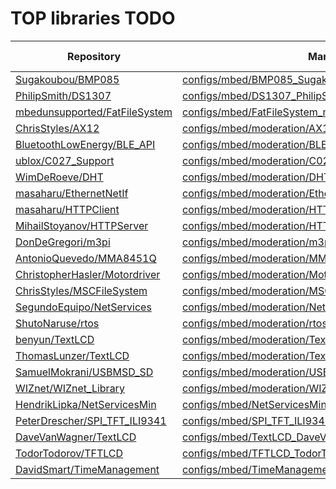 # TOP libraries TODO

Repository | Manifest | PIO-Library
-----------|----------|------------
[Sugakoubou/BMP085](https://developer.mbed.org/users/okini3939/code/BMP085/) | [configs/mbed/BMP085_Sugakoubou.json](https://raw.githubusercontent.com/platformio/platformio-libmirror/master/configs/mbed/BMP085_Sugakoubou.json) |
[PhilipSmith/DS1307](https://developer.mbed.org/users/harrypowers/code/DS1307/) | [configs/mbed/DS1307_PhilipSmith.json](https://raw.githubusercontent.com/platformio/platformio-libmirror/master/configs/mbed/DS1307_PhilipSmith.json) |
[mbedunsupported/FatFileSystem](https://developer.mbed.org/users/mbed_unsupported/code/FatFileSystem/) | [configs/mbed/FatFileSystem_mbedunsupported.json](https://raw.githubusercontent.com/platformio/platformio-libmirror/master/configs/mbed/FatFileSystem_mbedunsupported.json) |
[ChrisStyles/AX12](https://developer.mbed.org/users/chris/code/AX12/) | [configs/mbed/moderation/AX12_ChrisStyles.json](https://raw.githubusercontent.com/platformio/platformio-libmirror/master/configs/mbed/moderation/AX12_ChrisStyles.json) |
[BluetoothLowEnergy/BLE_API](https://developer.mbed.org/teams/Bluetooth-Low-Energy/code/BLE_API/) | [configs/mbed/moderation/BLE_API_BluetoothLowEnergy.json](https://raw.githubusercontent.com/platformio/platformio-libmirror/master/configs/mbed/moderation/BLE_API_BluetoothLowEnergy.json) |
[ublox/C027_Support](https://developer.mbed.org/teams/ublox/code/C027_Support/) | [configs/mbed/moderation/C027_Support_ublox.json](https://raw.githubusercontent.com/platformio/platformio-libmirror/master/configs/mbed/moderation/C027_Support_ublox.json) |
[WimDeRoeve/DHT](https://developer.mbed.org/users/Wimpie/code/DHT/) | [configs/mbed/moderation/DHT_WimDeRoeve.json](https://raw.githubusercontent.com/platformio/platformio-libmirror/master/configs/mbed/moderation/DHT_WimDeRoeve.json) |
[masaharu/EthernetNetIf](https://developer.mbed.org/users/mamezu/code/EthernetNetIf/) | [configs/mbed/moderation/EthernetNetIf_masaharu.json](https://raw.githubusercontent.com/platformio/platformio-libmirror/master/configs/mbed/moderation/EthernetNetIf_masaharu.json) |
[masaharu/HTTPClient](https://developer.mbed.org/users/mamezu/code/HTTPClient/) | [configs/mbed/moderation/HTTPClient_masaharu.json](https://raw.githubusercontent.com/platformio/platformio-libmirror/master/configs/mbed/moderation/HTTPClient_masaharu.json) |
[MihailStoyanov/HTTPServer](https://developer.mbed.org/users/screamer/code/HTTPServer/) | [configs/mbed/moderation/HTTPServer_MihailStoyanov.json](https://raw.githubusercontent.com/platformio/platformio-libmirror/master/configs/mbed/moderation/HTTPServer_MihailStoyanov.json) |
[DonDeGregori/m3pi](https://developer.mbed.org/users/donde/code/m3pi/) | [configs/mbed/moderation/m3pi_DonDeGregori.json](https://raw.githubusercontent.com/platformio/platformio-libmirror/master/configs/mbed/moderation/m3pi_DonDeGregori.json) |
[AntonioQuevedo/MMA8451Q](https://developer.mbed.org/users/quevedo/code/MMA8451Q/) | [configs/mbed/moderation/MMA8451Q_AntonioQuevedo.json](https://raw.githubusercontent.com/platformio/platformio-libmirror/master/configs/mbed/moderation/MMA8451Q_AntonioQuevedo.json) |
[ChristopherHasler/Motordriver](https://developer.mbed.org/users/littlexc/code/Motordriver/) | [configs/mbed/moderation/Motordriver_ChristopherHasler.json](https://raw.githubusercontent.com/platformio/platformio-libmirror/master/configs/mbed/moderation/Motordriver_ChristopherHasler.json) |
[ChrisStyles/MSCFileSystem](https://developer.mbed.org/users/chris/code/MSCFileSystem/) | [configs/mbed/moderation/MSCFileSystem_ChrisStyles.json](https://raw.githubusercontent.com/platformio/platformio-libmirror/master/configs/mbed/moderation/MSCFileSystem_ChrisStyles.json) |
[SegundoEquipo/NetServices](https://developer.mbed.org/users/segundo/code/NetServices/) | [configs/mbed/moderation/NetServices_SegundoEquipo.json](https://raw.githubusercontent.com/platformio/platformio-libmirror/master/configs/mbed/moderation/NetServices_SegundoEquipo.json) |
[ShutoNaruse/rtos](https://developer.mbed.org/users/narshu/code/rtos/) | [configs/mbed/moderation/rtos_ShutoNaruse.json](https://raw.githubusercontent.com/platformio/platformio-libmirror/master/configs/mbed/moderation/rtos_ShutoNaruse.json) |
[benyun/TextLCD](https://developer.mbed.org/users/benyun/code/TextLCD/) | [configs/mbed/moderation/TextLCD_benyun.json](https://raw.githubusercontent.com/platformio/platformio-libmirror/master/configs/mbed/moderation/TextLCD_benyun.json) |
[ThomasLunzer/TextLCD](https://developer.mbed.org/users/tlunzer/code/TextLCD/) | [configs/mbed/moderation/TextLCD_ThomasLunzer.json](https://raw.githubusercontent.com/platformio/platformio-libmirror/master/configs/mbed/moderation/TextLCD_ThomasLunzer.json) |
[SamuelMokrani/USBMSD_SD](https://developer.mbed.org/users/samux/code/USBMSD_SD/) | [configs/mbed/moderation/USBMSD_SD_SamuelMokrani.json](https://raw.githubusercontent.com/platformio/platformio-libmirror/master/configs/mbed/moderation/USBMSD_SD_SamuelMokrani.json) |
[WIZnet/WIZnet_Library](https://developer.mbed.org/teams/WIZnet/code/WIZnet_Library/) | [configs/mbed/moderation/WIZnet_Library_WIZnet.json](https://raw.githubusercontent.com/platformio/platformio-libmirror/master/configs/mbed/moderation/WIZnet_Library_WIZnet.json) |
[HendrikLipka/NetServicesMin](https://developer.mbed.org/users/hlipka/code/NetServicesMin/) | [configs/mbed/NetServicesMin_HendrikLipka.json](https://raw.githubusercontent.com/platformio/platformio-libmirror/master/configs/mbed/NetServicesMin_HendrikLipka.json) |
[PeterDrescher/SPI_TFT_ILI9341](https://developer.mbed.org/users/dreschpe/code/SPI_TFT_ILI9341/) | [configs/mbed/SPI_TFT_ILI9341_PeterDrescher.json](https://raw.githubusercontent.com/platformio/platformio-libmirror/master/configs/mbed/SPI_TFT_ILI9341_PeterDrescher.json) |
[DaveVanWagner/TextLCD](https://developer.mbed.org/users/davervw/code/TextLCD/) | [configs/mbed/TextLCD_DaveVanWagner.json](https://raw.githubusercontent.com/platformio/platformio-libmirror/master/configs/mbed/TextLCD_DaveVanWagner.json) |
[TodorTodorov/TFTLCD](https://developer.mbed.org/users/ttodorov/code/TFTLCD/) | [configs/mbed/TFTLCD_TodorTodorov.json](https://raw.githubusercontent.com/platformio/platformio-libmirror/master/configs/mbed/TFTLCD_TodorTodorov.json) |
[DavidSmart/TimeManagement](https://developer.mbed.org/users/WiredHome/code/TimeManagement/) | [configs/mbed/TimeManagement_DavidSmart.json](https://raw.githubusercontent.com/platformio/platformio-libmirror/master/configs/mbed/TimeManagement_DavidSmart.json) |

